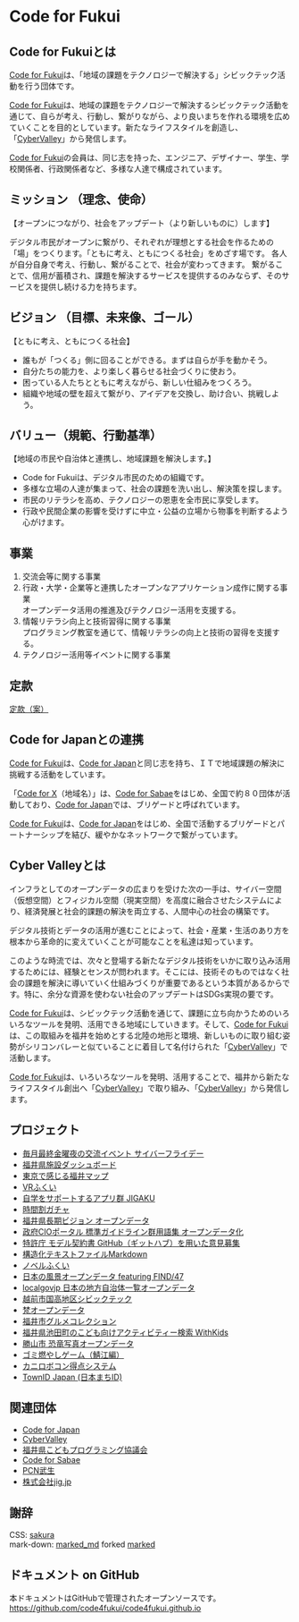 # Code for Fukui

## Code for Fukuiとは

[Code for Fukui](index.html)は、「地域の課題をテクノロジーで解決する」シビックテック活動を行う団体です。

[Code for Fukui](index.html)は、地域の課題をテクノロジーで解決するシビックテック活動を通じて、自らが考え、行動し、繋がりながら、より良いまちを作れる環境を広めていくことを目的としています。新たなライフスタイルを創造し、「[CyberValley](https://cybervalley.jp/)」から発信します。

[Code for Fukui](index.html)の会員は、同じ志を持った、エンジニア、デザイナー、学生、学校関係者、行政関係者など、多様な人達で構成されています。

## ミッション （理念、使命）

【オープンにつながり、社会をアップデート（より新しいものに）します】

デジタル市民がオープンに繋がり、それぞれが理想とする社会を作るための「場」をつくります。「ともに考え、ともにつくる社会」をめざす場です。
各人が自分自身で考え、行動し、繋がることで、社会が変わってきます。
繋がることで、信用が蓄積され、課題を解決するサービスを提供するのみならず、そのサービスを提供し続ける力を持ちます。

## ビジョン （目標、未来像、ゴール）

【ともに考え、ともにつくる社会】

- 誰もが「つくる」側に回ることができる。まずは自らが手を動かそう。
- 自分たちの能力を、より楽しく暮らせる社会づくりに使おう。
- 困っている人たちとともに考えながら、新しい仕組みをつくろう。
- 組織や地域の壁を超えて繋がり、アイデアを交換し、助け合い、挑戦しよう。

## バリュー（規範、行動基準）

【地域の市民や自治体と連携し、地域課題を解決します。】

- Code for Fukuiは、デジタル市民のための組織です。
- 多様な立場の人達が集まって、社会の課題を洗い出し、解決策を探します。
- 市民のリテラシを高め、テクノロジーの恩恵を全市民に享受します。
- 行政や民間企業の影響を受けずに中立・公益の立場から物事を判断するよう心がけます。

## 事業

1. 交流会等に関する事業
2. 行政・大学・企業等と連携したオープンなアプリケーション成作に関する事業\
   オープンデータ活用の推進及びテクノロジー活用を支援する。
3. 情報リテラシ向上と技術習得に関する事業\
   プログラミング教室を通じて、情報リテラシの向上と技術の習得を支援する。
4. テクノロジー活用等イベントに関する事業

## 定款

[定款（案）](teikan.html)

## Code for Japanとの連携

[Code for Fukui](index.html)は、[Code for Japan](https://www.code4japan.org/)と同じ志を持ち、ＩＴで地域課題の解決に挑戦する活動をしています。

「[Code for X](https://www.code4japan.org/brigade)（地域名）」は、[Code for Sabae](https://c4.sabae.cc/)をはじめ、全国で約８０団体が活動しており、[Code for Japan](https://www.code4japan.org/)では、ブリゲードと呼ばれています。

[Code for Fukui](index.html)は、[Code for Japan](https://www.code4japan.org/)をはじめ、全国で活動するブリゲードとパートナーシップを結び、緩やかなネットワークで繋がっています。

## Cyber Valleyとは

インフラとしてのオープンデータの広まりを受けた次の一手は、サイバー空間（仮想空間）とフィジカル空間（現実空間）を高度に融合させたシステムにより、経済発展と社会的課題の解決を両立する、人間中心の社会の構築です。

デジタル技術とデータの活用が進むことによって、社会・産業・生活のあり方を根本から革命的に変えていくことが可能なことを私達は知っています。

このような時流では、次々と登場する新たなデジタル技術をいかに取り込み活用するためには、経験とセンスが問われます。そこには、技術そのものではなく社会の課題を解決に導いていく仕組みづくりが重要であるという本質があるからです。特に、余分な資源を使わない社会のアップデートはSDGs実現の要です。

[Code for Fukui](index.html)は、シビックテック活動を通じて、課題に立ち向かうためのいろいろなツールを発明、活用できる地域にしていきます。そして、[Code for Fukui](index.html)は、この取組みを福井を始めとする北陸の地形と環境、新しいものに取り組む姿勢がシリコンバレーと似ていることに着目して名付けられた「[CyberValley](https://cybervalley.jp/)」で活動します。

[Code for Fukui](index.html)は、いろいろなツールを発明、活用することで、福井から新たなライフスタイル創出へ「[CyberValley](https://cybervalley.jp/)」で取り組み、「[CyberValley](https://cybervalley.jp/)」から発信します。

## プロジェクト

- [毎月最終金曜夜の交流イベント サイバーフライデー](https://cybervalley.jp/)
- [福井県施設ダッシュボード](https://github.com/code4fukui/facilinow)
- [東京で感じる福井マップ](https://github.com/code4fukui/tokyo-fukui-map)
- [VRふくい](https://github.com/code4fukui/vr-fukui)
- [自学をサポートするアプリ群 JIGAKU](https://github.com/code4fukui/jigaku)
- [時間割ガチャ](https://github.com/code4fukui/timetable/)
- [福井県長期ビジョン オープンデータ](https://github.com/code4fukui/vision)
- [政府CIOポータル 標準ガイドライン群用語集 オープンデータ化](https://github.com/code4fukui/stdwords-jp)
- [特許庁 モデル契約書
  GitHub（ギットハブ）を用いた意見募集](https://github.com/code4fukui/METI-JPO-Model-Contract)
- [構造化テキストファイルMarkdown](https://github.com/code4fukui/Markdown/)
- [ノベルふくい](https://github.com/code4fukui/novel-fukui/)
- [日本の風景オープンデータ featuring FIND/47](https://code4fukui.github.io/find47/)
- [localgovjp 日本の地方自治体一覧オープンデータ](https://github.com/code4fukui/localgovjp)
- [越前市国高地区シビックテック](https://github.com/code4fukui/kunitaka)
- [梵オープンデータ](https://github.com/code4fukui/born)
- [福井市グルメコレクション](https://github.com/code4fukui/fukuigc)
- [福井県池田町のこども向けアクティビティー検索 WithKids](https://code4fukui.github.io/withkids/)
- [勝山市 恐竜写真オープンデータ](https://github.com/code4fukui/data-fukui-dinosaur)
- [ゴミ燃やしゲーム（鯖江編）](https://code4fukui.github.io/gomiq/)
- [カニロボコン得点システム](https://github.com/code4fukui/kanirobocon)
- [TownID Japan (日本まちID)](https://github.com/code4fukui/TownID/blob/main/README.md)

## 関連団体

- [Code for Japan](https://www.code4japan.org/)
- [CyberValley](https://cybervalley.jp/)
- [福井県こどもプログラミング協議会](https://fkpc.github.io/)
- [Code for Sabae](https://c4.sabae.cc/)
- [PCN武生](https://www.facebook.com/pcn.takefu/)
- [株式会社jig.jp](https://jig.jp/)

## 謝辞

CSS: [sakura](https://github.com/oxalorg/sakura)\
mark-down: [marked_md](https://github.com/taisukef/marked_md) forked
[marked](https://github.com/markedjs/marked)

## ドキュメント on GitHub

本ドキュメントはGitHubで管理されたオープンソースです。\
https://github.com/code4fukui/code4fukui.github.io
